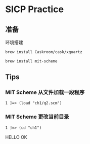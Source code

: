 # SICP Practice

## 准备

环境搭建

```bash
brew install Caskroom/cask/xquartz

brew install mit-scheme
```

## Tips

### MIT Scheme 从文件加载一段程序

```
1 ]=> (load "ch1/q2.scm")
```

### MIT Scheme 更改当前目录

```
1 ]=> (cd "ch1")
```

HELLO
OK
